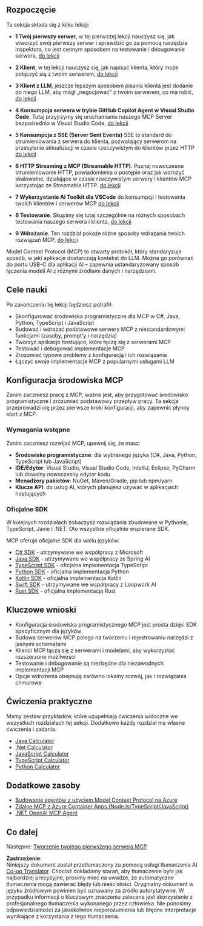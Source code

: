 <!--
CO_OP_TRANSLATOR_METADATA:
{
  "original_hash": "860935ff95d05b006d1d3323e8e3f9e8",
  "translation_date": "2025-07-13T17:15:40+00:00",
  "source_file": "03-GettingStarted/README.md",
  "language_code": "pl"
}
-->
## Rozpoczęcie  

Ta sekcja składa się z kilku lekcji:

- **1 Twój pierwszy serwer**, w tej pierwszej lekcji nauczysz się, jak stworzyć swój pierwszy serwer i sprawdzić go za pomocą narzędzia inspektora, co jest cennym sposobem na testowanie i debugowanie serwera, [do lekcji](01-first-server/README.md)

- **2 Klient**, w tej lekcji nauczysz się, jak napisać klienta, który może połączyć się z twoim serwerem, [do lekcji](02-client/README.md)

- **3 Klient z LLM**, jeszcze lepszym sposobem pisania klienta jest dodanie do niego LLM, aby mógł „negocjować” z twoim serwerem, co ma robić, [do lekcji](03-llm-client/README.md)

- **4 Konsumpcja serwera w trybie GitHub Copilot Agent w Visual Studio Code**. Tutaj przyjrzymy się uruchamianiu naszego MCP Server bezpośrednio w Visual Studio Code, [do lekcji](04-vscode/README.md)

- **5 Konsumpcja z SSE (Server Sent Events)** SSE to standard do strumieniowania z serwera do klienta, pozwalający serwerom na przesyłanie aktualizacji w czasie rzeczywistym do klientów przez HTTP [do lekcji](05-sse-server/README.md)

- **6 HTTP Streaming z MCP (Streamable HTTP)**. Poznaj nowoczesne strumieniowanie HTTP, powiadomienia o postępie oraz jak wdrożyć skalowalne, działające w czasie rzeczywistym serwery i klientów MCP korzystając ze Streamable HTTP. [do lekcji](06-http-streaming/README.md)

- **7 Wykorzystanie AI Toolkit dla VSCode** do konsumpcji i testowania twoich klientów i serwerów MCP [do lekcji](07-aitk/README.md)

- **8 Testowanie**. Skupimy się tutaj szczególnie na różnych sposobach testowania naszego serwera i klienta, [do lekcji](08-testing/README.md)

- **9 Wdrażanie**. Ten rozdział pokaże różne sposoby wdrażania twoich rozwiązań MCP, [do lekcji](09-deployment/README.md)


Model Context Protocol (MCP) to otwarty protokół, który standaryzuje sposób, w jaki aplikacje dostarczają kontekst do LLM. Można go porównać do portu USB-C dla aplikacji AI – zapewnia ustandaryzowany sposób łączenia modeli AI z różnymi źródłami danych i narzędziami.

## Cele nauki

Po zakończeniu tej lekcji będziesz potrafił:

- Skonfigurować środowiska programistyczne dla MCP w C#, Java, Python, TypeScript i JavaScript
- Budować i wdrażać podstawowe serwery MCP z niestandardowymi funkcjami (zasoby, prompt’y i narzędzia)
- Tworzyć aplikacje hostujące, które łączą się z serwerami MCP
- Testować i debugować implementacje MCP
- Zrozumieć typowe problemy z konfiguracją i ich rozwiązania
- Łączyć swoje implementacje MCP z popularnymi usługami LLM

## Konfiguracja środowiska MCP

Zanim zaczniesz pracę z MCP, ważne jest, aby przygotować środowisko programistyczne i zrozumieć podstawowy przepływ pracy. Ta sekcja przeprowadzi cię przez pierwsze kroki konfiguracji, aby zapewnić płynny start z MCP.

### Wymagania wstępne

Zanim zaczniesz rozwijać MCP, upewnij się, że masz:

- **Środowisko programistyczne**: dla wybranego języka (C#, Java, Python, TypeScript lub JavaScript)
- **IDE/Edytor**: Visual Studio, Visual Studio Code, IntelliJ, Eclipse, PyCharm lub dowolny nowoczesny edytor kodu
- **Menadżery pakietów**: NuGet, Maven/Gradle, pip lub npm/yarn
- **Klucze API**: do usług AI, których planujesz używać w aplikacjach hostujących


### Oficjalne SDK

W kolejnych rozdziałach zobaczysz rozwiązania zbudowane w Pythonie, TypeScript, Javie i .NET. Oto wszystkie oficjalnie wspierane SDK.

MCP oferuje oficjalne SDK dla wielu języków:
- [C# SDK](https://github.com/modelcontextprotocol/csharp-sdk) - utrzymywane we współpracy z Microsoft
- [Java SDK](https://github.com/modelcontextprotocol/java-sdk) - utrzymywane we współpracy ze Spring AI
- [TypeScript SDK](https://github.com/modelcontextprotocol/typescript-sdk) - oficjalna implementacja TypeScript
- [Python SDK](https://github.com/modelcontextprotocol/python-sdk) - oficjalna implementacja Python
- [Kotlin SDK](https://github.com/modelcontextprotocol/kotlin-sdk) - oficjalna implementacja Kotlin
- [Swift SDK](https://github.com/modelcontextprotocol/swift-sdk) - utrzymywane we współpracy z Loopwork AI
- [Rust SDK](https://github.com/modelcontextprotocol/rust-sdk) - oficjalna implementacja Rust

## Kluczowe wnioski

- Konfiguracja środowiska programistycznego MCP jest prosta dzięki SDK specyficznym dla języków
- Budowa serwerów MCP polega na tworzeniu i rejestrowaniu narzędzi z jasnymi schematami
- Klienci MCP łączą się z serwerami i modelami, aby wykorzystać rozszerzone możliwości
- Testowanie i debugowanie są niezbędne dla niezawodnych implementacji MCP
- Opcje wdrożenia obejmują zarówno lokalny rozwój, jak i rozwiązania chmurowe

## Ćwiczenia praktyczne

Mamy zestaw przykładów, które uzupełniają ćwiczenia widoczne we wszystkich rozdziałach tej sekcji. Dodatkowo każdy rozdział ma własne ćwiczenia i zadania.

- [Java Calculator](./samples/java/calculator/README.md)
- [.Net Calculator](../../../03-GettingStarted/samples/csharp)
- [JavaScript Calculator](./samples/javascript/README.md)
- [TypeScript Calculator](./samples/typescript/README.md)
- [Python Calculator](../../../03-GettingStarted/samples/python)

## Dodatkowe zasoby

- [Budowanie agentów z użyciem Model Context Protocol na Azure](https://learn.microsoft.com/azure/developer/ai/intro-agents-mcp)
- [Zdalne MCP z Azure Container Apps (Node.js/TypeScript/JavaScript)](https://learn.microsoft.com/samples/azure-samples/mcp-container-ts/mcp-container-ts/)
- [.NET OpenAI MCP Agent](https://learn.microsoft.com/samples/azure-samples/openai-mcp-agent-dotnet/openai-mcp-agent-dotnet/)

## Co dalej

Następne: [Tworzenie twojego pierwszego serwera MCP](01-first-server/README.md)

**Zastrzeżenie**:  
Niniejszy dokument został przetłumaczony za pomocą usługi tłumaczenia AI [Co-op Translator](https://github.com/Azure/co-op-translator). Chociaż dokładamy starań, aby tłumaczenie było jak najbardziej precyzyjne, prosimy mieć na uwadze, że automatyczne tłumaczenia mogą zawierać błędy lub nieścisłości. Oryginalny dokument w języku źródłowym powinien być uznawany za źródło autorytatywne. W przypadku informacji o kluczowym znaczeniu zalecane jest skorzystanie z profesjonalnego tłumaczenia wykonanego przez człowieka. Nie ponosimy odpowiedzialności za jakiekolwiek nieporozumienia lub błędne interpretacje wynikające z korzystania z tego tłumaczenia.